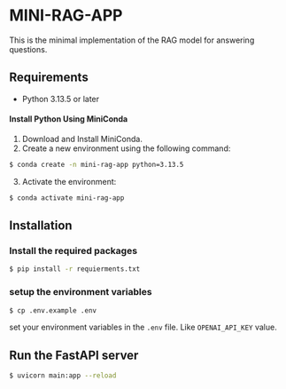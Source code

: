 # MINI-RAG-APP

This is the minimal implementation of the RAG model for answering questions.

## Requirements

- Python 3.13.5 or later

#### Install Python Using MiniConda

1) Download and Install MiniConda.
2) Create a new environment using the following command:
```bash
$ conda create -n mini-rag-app python=3.13.5
```
3) Activate the environment:
```bash
$ conda activate mini-rag-app
```

## Installation

### Install the required packages

```bash
$ pip install -r requierments.txt
```

### setup the environment variables

```bash
$ cp .env.example .env
```

set your environment variables in the `.env` file. Like `OPENAI_API_KEY` value.

## Run the FastAPI server

```bash
$ uvicorn main:app --reload
```